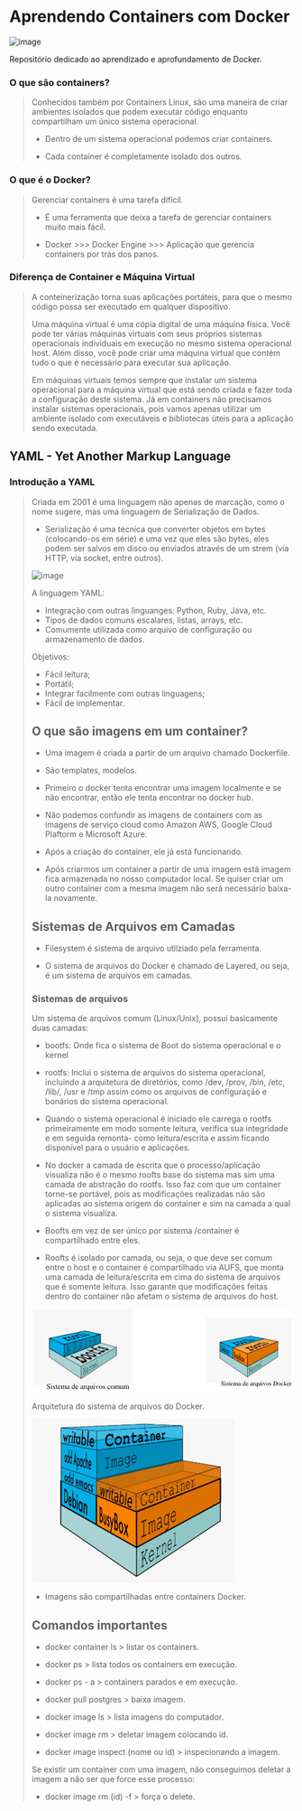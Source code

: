 # Aprendendo Containers com Docker

<img width="350" alt="image" src="https://github.com/fariasangelica/docker/assets/98922466/22c08068-fe59-44e0-b747-9b9c8c7e861d">

Repositório dedicado ao aprendizado e aprofundamento de Docker.

### O que são containers?
> Conhecidos também por Containers Linux, são uma maneira de criar ambientes isolados que podem executar código enquanto compartilham um único sistema operacional.
> 
> - Dentro de um sistema operacional podemos criar containers.
>   
> - Cada container é completamente isolado dos outros.

### O que é o Docker?
> Gerenciar containers é uma tarefa difícil.
> - É uma ferramenta que deixa a tarefa de gerenciar containers muito mais fácil.
>   
> - Docker >>> Docker Engine >>> Aplicação que gerencia containers por trás dos panos.

### Diferença de Container e Máquina Virtual
> A conteinerização torna suas aplicações portáteis, para que o mesmo código possa ser executado em qualquer dispositivo.
> 
> Uma máquina virtual é uma cópia digital de uma máquina física. Você pode ter várias máquinas virtuais com seus próprios sistemas operacionais individuais em execução no mesmo sistema operacional host. Além disso, você pode criar uma máquina virtual que contém tudo o que é necessário para executar sua aplicação.
>
> Em máquinas virtuais temos sempre que instalar um sistema operacional para a máquina virtual que está sendo criada e fazer toda a configuração deste sistema. Já em containers não precisamos instalar sistemas operacionais, pois vamos apenas utilizar um ambiente isolado com executáveis e bibliotecas úteis para a aplicação sendo executada.

## YAML - Yet Another Markup Language
### Introdução a YAML
> Criada em 2001 é uma linguagem não apenas de marcação, como o nome sugere, mas uma linguagem de Serialização de Dados.
> 
> - Serialização é uma técnica que converter objetos em bytes (colocando-os em série) e uma vez que eles são bytes, eles podem ser salvos em disco ou enviados através de um strem (via HTTP, via socket, entre outros).
>   
> ![image](https://github.com/fariasangelica/docker/assets/98922466/eefc82bf-7910-4937-9f22-94256a1998aa)
>
> A linguagem YAML:
> - Integração com outras linguanges: Python, Ruby, Java, etc.
> - Tipos de dados comuns escalares, listas, arrays, etc.
> - Comumente utilizada como arquivo de configuração ou armazenamento de dados.
>
> Objetivos:
> - Fácil leitura;
> - Portátil;
> - Integrar facilmente com outras linguagens;
> - Fácil de implementar.
>
> ## O que são imagens em um container?
> - Uma imagem é criada a partir de um arquivo chamado Dockerfile.
>
> - São templates, modelos.
>
> - Primeiro o docker tenta encontrar uma imagem localmente e se não encontrar, então ele tenta encontrar no docker hub.
>
> - Não podemos confundir as imagens de containers com as imagens de serviço cloud como Amazon AWS, Google Cloud Plaftorm e Microsoft Azure.
>
> - Após a criação do container, ele já está funcionando.
>
> - Após criarmos um container a partir de uma imagem está imagem fica armazenada no nosso computador local. Se quiser criar um outro container com a mesma imagem não será necessário baixa-la novamente.
>
> ## Sistemas de Arquivos em Camadas
> - Filesystem é sistema de arquivo utilziado pela ferramenta.
>
> - O sistema de arquivos do Docker é chamado de Layered, ou seja, é um sistema de arquivos em camadas.
>
> ### Sistemas de arquivos
>
> Um sistema de arquivos comum (Linux/Unix), possui basicamente duas camadas:
> - bootfs: Onde fica o sistema de Boot do sistema operacional e o kernel
>
> - rootfs: Inclui o sistema de arquivos do sistema operacional, incluindo a arquitetura de diretórios, como /dev, /prov, /bin, /etc, /lib/, /usr e /tmp assim como os arquivos de configuração e bonários do sistema operacional.
>
> - Quando o sistema operacional é iniciado ele carrega o rootfs primeiramente em modo somente leitura, verifica sua integridade e em seguida remonta- como leitura/escrita e assim ficando disponível para o usuário e aplicações.
>
> - No docker a camada de escrita que o processo/aplicação visualiza não é o mesmo roofts base do sistema mas sim uma camada de abstração do rootfs. Isso faz com que um container torne-se portável, pois as modificações realizadas não são aplicadas ao sistema origem do container e sim na camada a qual o sistema visualiza.
>
> - Boofts em vez de ser único por sistema /container é compartilhado entre eles.
>
> - Roofts é isolado por camada, ou seja, o que deve ser comum entre o host e o container é compartilhado via AUFS, que monta uma camada de leitura/escrita em cima do sistema de arquivos que é somente leitura. Isso garante que modificações feitas dentro do container não afetam o sistema de arquivos do host.
>
> ![alt text](image.png)
>
> Arquitetura do sistema de arquivos do Docker.
> 
> ![alt text](image-1.png)
>
> - Imagens são compartilhadas entre containers Docker.
>
> ## Comandos importantes
> - docker container ls > listar os containers.
>
> - docker ps > lista todos os containers em execução.
>
> - docker ps - a > containers parados e em execução.
>
> - docker pull postgres > baixa imagem.
>
> - docker image ls > lista imagens do computador.
>
> - docker image rm > deletar imagem colocando id.
>
> - docker image inspect (nome ou id) > inspecionando a imagem.
>
> Se existir um container com uma imagem, não conseguimos deletar a imagem a não ser que force esse processo:
> - docker image rm (id) -f > força o delete.
